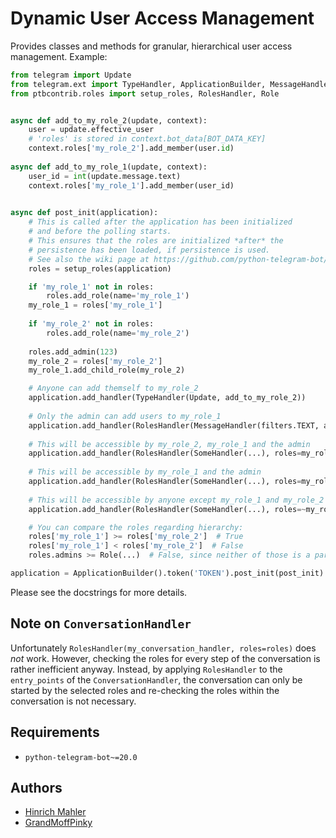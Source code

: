 # Dynamic User Access Management

Provides classes and methods for granular, hierarchical user access management. Example:

```python
from telegram import Update
from telegram.ext import TypeHandler, ApplicationBuilder, MessageHandler, SomeHandler, filters
from ptbcontrib.roles import setup_roles, RolesHandler, Role


async def add_to_my_role_2(update, context):
    user = update.effective_user
    # 'roles' is stored in context.bot_data[BOT_DATA_KEY]
    context.roles['my_role_2'].add_member(user.id)
    
async def add_to_my_role_1(update, context):
    user_id = int(update.message.text)
    context.roles['my_role_1'].add_member(user_id)
    

async def post_init(application):
    # This is called after the application has been initialized
    # and before the polling starts.
    # This ensures that the roles are initialized *after* the
    # persistence has been loaded, if persistence is used.
    # See also the wiki page at https://github.com/python-telegram-bot/python-telegram-bot/wiki/Making-your-bot-persistent
    roles = setup_roles(application)

    if 'my_role_1' not in roles:
        roles.add_role(name='my_role_1')
    my_role_1 = roles['my_role_1']
    
    if 'my_role_2' not in roles:
        roles.add_role(name='my_role_2')
    
    roles.add_admin(123)
    my_role_2 = roles['my_role_2']
    my_role_1.add_child_role(my_role_2)

    # Anyone can add themself to my_role_2
    application.add_handler(TypeHandler(Update, add_to_my_role_2))
    
    # Only the admin can add users to my_role_1
    application.add_handler(RolesHandler(MessageHandler(filters.TEXT, add_to_my_role_1), roles=roles.admins))
    
    # This will be accessible by my_role_2, my_role_1 and the admin
    application.add_handler(RolesHandler(SomeHandler(...), roles=my_role_2))
    
    # This will be accessible by my_role_1 and the admin
    application.add_handler(RolesHandler(SomeHandler(...), roles=my_role_1))
    
    # This will be accessible by anyone except my_role_1 and my_role_2
    application.add_handler(RolesHandler(SomeHandler(...), roles=~my_role_1))

    # You can compare the roles regarding hierarchy:
    roles['my_role_1'] >= roles['my_role_2']  # True
    roles['my_role_1'] < roles['my_role_2']  # False
    roles.admins >= Role(...)  # False, since neither of those is a parent of the other

application = ApplicationBuilder().token('TOKEN').post_init(post_init).build()
```

Please see the docstrings for more details.

## Note on `ConversationHandler`

Unfortunately `RolesHandler(my_conversation_handler, roles=roles)` does *not* work. However, checking the roles for every step of the conversation is rather inefficient anyway. Instead, by applying `RolesHandler` to the `entry_points` of the `ConversationHandler`, the conversation can only be started by the selected roles and re-checking the roles within the conversation is not necessary.

## Requirements

*   `python-telegram-bot~=20.0`

## Authors

*   [Hinrich Mahler](https://github.com/bibo-joshi)
*   [GrandMoffPinky](https://github.com/grandmoffpinky)
